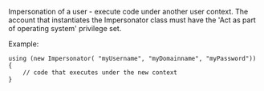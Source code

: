 
Impersonation of a user -  execute code under another user context.
The account that instantiates the Impersonator class must have the 
'Act as part of operating system' privilege set.

Example:
```
using (new Impersonator( "myUsername", "myDomainname", "myPassword"))
{
	// code that executes under the new context
}
```
